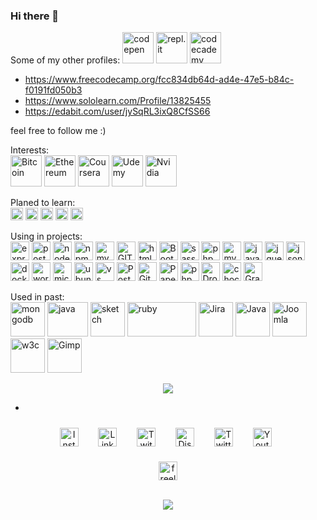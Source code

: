### Hi there 👋

Some of my other profiles:
<img src="https://www.vectorlogo.zone/logos/codepen/codepen-icon.svg" height="50" alt="codepen" />
<img src="https://www.vectorlogo.zone/logos/replit/replit-icon.svg" height="50" alt="repl.it" />
<img src="https://www.vectorlogo.zone/logos/codecademy/codecademy-ar21.svg" height="50" alt="codecademy" />
- https://www.freecodecamp.org/fcc834db64d-ad4e-47e5-b84c-f0191fd050b3
- https://www.sololearn.com/Profile/13825455
- https://edabit.com/user/jySqRL3ixQ8CfSS66


<!-- https://www.vectorlogo.zone/logos/codecademy/codecademy-icon.svg -->
<!-- https://www.vectorlogo.zone/logos/grasshopper/grasshopper-icon.svg -->

feel free to follow me :)

<!-- missing: Adobe, unreal-->



<p align="center">

<!-- 
<img src="https://www.vectorlogo.zone/logos/apple/apple-tile.svg" alt="apple" width="55" height="55"/> -->

</p>

<p>Interests: <br />
    <img src="https://www.vectorlogo.zone/logos/bitcoin/bitcoin-icon.svg" alt="Bitcoin" height="50" />
    <img src="https://www.vectorlogo.zone/logos/ethereum/ethereum-icon.svg" alt="Ethereum" height="50" />
    <img src="https://www.vectorlogo.zone/logos/coursera/coursera-icon.svg" alt="Coursera" height="50" />
    <img src="https://www.vectorlogo.zone/logos/udemy/udemy-icon.svg" alt="Udemy" height="50" />
    <img src="https://www.vectorlogo.zone/logos/nvidia/nvidia-icon.svg" alt="Nvidia" height="50" />
</p>


<p>Planed to learn:<br />
    <img src="https://www.vectorlogo.zone/logos/reactjs/reactjs-icon.svg" alt="react" height="20" />
    <img src="https://www.vectorlogo.zone/logos/vuejs/vuejs-ar21.svg" alt="Vuejs" height="20" />
    <img src="https://www.vectorlogo.zone/logos/angular/angular-icon.svg" alt="Angular" height="20" />
    <img src="https://www.vectorlogo.zone/logos/minecraft/minecraft-icon.svg" alt="Minecraft" height="20" />
    <img src="https://www.vectorlogo.zone/logos/unity3d/unity3d-icon.svg" alt="Unity" height="20" />
    <!-- <img src="https://www.vectorlogo.zone/logos/python/python-icon.svg" alt="python" width="55" height="55"/> -->
    <!-- <img src="https://www.vectorlogo.zone/logos/android/android-icon.svg" alt="android" width="55" height="55"/> -->
    <!-- <img src="https://www.vectorlogo.zone/logos/microsoft_azure/microsoft_azure-icon.svg" alt="azure" width="55" height="55"/>  -->
</p>


<p>Using in projects:<br />
    <img src="https://www.vectorlogo.zone/logos/expressjs/expressjs-icon.svg" alt="express.js" height="30" />
    <img src="https://www.vectorlogo.zone/logos/postgresql/postgresql-icon.svg" alt="postgresql" height="30" />
    <img src="https://www.vectorlogo.zone/logos/nodejs/nodejs-icon.svg" alt="nodejs" height="30" />
    <img src="https://www.vectorlogo.zone/logos/npmjs/npmjs-ar21.svg" alt="npm" height="30" />
    <img src="https://www.vectorlogo.zone/logos/mysql/mysql-ar21.svg" alt="mysql" height="30" />
    <img src="https://www.vectorlogo.zone/logos/git-scm/git-scm-icon.svg" alt="GIT" height="30" />
    <img src="https://www.vectorlogo.zone/logos/w3_html5/w3_html5-icon.svg" alt="html 5" height="30" />
    <img src="https://www.vectorlogo.zone/logos/getbootstrap/getbootstrap-icon.svg" alt="Bootstrap" height="30" />
    <img src="https://www.vectorlogo.zone/logos/sass-lang/sass-lang-icon.svg" alt="sass" height="30" />
    <img src="https://www.vectorlogo.zone/logos/phpmyadmin/phpmyadmin-icon.svg" alt="phpmyadmin" height="30" />
    <img src="https://www.vectorlogo.zone/logos/mysql/mysql-ar21.svg" alt="mysql" height="30" />
    <img src="https://www.vectorlogo.zone/logos/javascript/javascript-icon.svg" alt="javascript" height="30" />
    <img src="https://www.vectorlogo.zone/logos/jquery/jquery-icon" alt="jquery" height="30" />
    <img src="https://www.vectorlogo.zone/logos/json/json-ar21.svg" alt="json" height="30" />
    <img src="https://www.vectorlogo.zone/logos/docker/docker-official.svg" alt="docker" height="30" />
    <img src="https://www.vectorlogo.zone/logos/wordpress/wordpress-icon.svg" alt="wordpress" height="30" />
    <img src="https://www.vectorlogo.zone/logos/microsoft/microsoft-icon.svg" alt="microsoft" height="30" />
    <img src="https://www.vectorlogo.zone/logos/ubuntu/ubuntu-tile.svg" alt="ubuntu" height="30" />
    <img src="https://www.vectorlogo.zone/logos/visualstudio_code/visualstudio_code-icon.svg" alt="vs code"
        height="30" />
    <img src="https://www.vectorlogo.zone/logos/getpostman/getpostman-icon.svg" alt="Postman" height="30" />
    <img src="https://www.vectorlogo.zone/logos/github/github-icon.svg" alt="Github" height="30" />
    <img src="https://www.vectorlogo.zone/logos/papertrailapp/papertrailapp-icon.svg" alt="Papertrail" height="30" />
    <img src="https://www.vectorlogo.zone/logos/php/php-horizontal.svg" alt="php" height="30" />
    <img src="https://www.vectorlogo.zone/logos/dropbox/dropbox-icon.svg" alt="Dropbox" height="30" />
    <img src="https://www.vectorlogo.zone/logos/chocolatey/chocolatey-icon.svg" alt="chocolatey" height="30" />
    <img src="https://www.vectorlogo.zone/logos/gravatar/gravatar-icon.svg" alt="Gravatar" height="30" />
    </ p>



        
<!-- - 🔭 I’m currently working on ...
- 🌱 I’m currently learning ...
- 👯 I’m looking to collaborate on ...
- 🤔 I’m looking for help with ...
- 💬 Ask me about ...
- 📫 How to reach me: ...
- 😄 Pronouns: ...
- ⚡ Fun fact: ... -->


Used in past:<br />
<img src="https://www.vectorlogo.zone/logos/mongodb/mongodb-icon.svg" alt="mongodb" width="55" height="55"/>
<img src="https://www.vectorlogo.zone/logos/java/java-icon.svg" alt="java" width="65" height="55" />
<img src="https://www.vectorlogo.zone/logos/sketchapp/sketchapp-icon.svg" alt="sketch" width="55" height="55" />
<img src="https://www.vectorlogo.zone/logos/ruby-lang/ruby-lang-icon.svg" alt="ruby" width="110" height="55" />
<img src="https://www.vectorlogo.zone/logos/atlassian_jira/atlassian_jira-icon.svg" alt="Jira" width="55"
    height="55" />
<img src="https://www.vectorlogo.zone/logos/java/java-vertical.svg" alt="Java" width="55" height="55" />
<img src="https://www.vectorlogo.zone/logos/joomla/joomla-icon.svg" alt="Joomla" width="55" height="55" />
<img src="https://www.vectorlogo.zone/logos/w3c_xml/w3c_xml-icon.svg" alt="w3c" width="55" height="55" />
<img src="https://www.vectorlogo.zone/logos/gimp/gimp-icon.svg" alt="Gimp" width="55" height="55" />




<!-- source: https://github.com/anuraghazra/github-readme-stats -->
<p align="center"> <img
        src="https://github-readme-stats.vercel.app/api/top-langs/?username=itsAnyTime&langs_count=10&theme=chartreuse-dark&layout=compact" />
</p>


*

<!-- social media -->
<p align="center">
    <a href="https://www.instagram.com/itsanytime/" target="_blank"><img style="padding: 10px"
            src="https://www.vectorlogo.zone/logos/instagram/instagram-icon.svg" target="_blank" alt="Instagram"
            height="30" /></a>&nbsp;&nbsp;
    <a href="https://www.linkedin.com/in/itsanytime/" target="_blank"><img style="padding: 10px"
            src="https://www.vectorlogo.zone/logos/linkedin/linkedin-tile.svg" alt="LinkedIn"
            height="30" /></a>&nbsp;&nbsp;
    <a href="https://www.twitch.tv/itsanytime" target="_blank"><img style="padding: 10px"
            src="https://www.vectorlogo.zone/logos/twitch/twitch-icon.svg" alt="Twitch"
            height="30" /></a>&nbsp;&nbsp;
    <a href="https://discord.gg/DrUcjG6gkN" target="_blank"><img style="padding: 10px"
            src="https://www.vectorlogo.zone/logos/discordapp/discordapp-tile.svg" alt="Discord"
            height="30" /></a>&nbsp;&nbsp;
    <a href="https://twitter.com/spiderany" target="_blank"><img style="padding: 10px"
            src="https://www.vectorlogo.zone/logos/twitter/twitter-official.svg" alt="Twitter"
            height="30" /></a>&nbsp;&nbsp;
    <a href="https://www.youtube.com/channel/UCKLfVwCfdKRnt5ppD2kgQ2g" target="_blank"><img style="padding: 10px"
            src="https://www.vectorlogo.zone/logos/youtube/youtube-icon.svg" alt="Youtube"
            height="30" /></a>&nbsp;&nbsp;
</p>
<p align="center">
    <a href="https://www.itsanytime.de/" target="_blank"><img src="https://www.vectorlogo.zone/logos/freelancer/freelancer-icon.svg"
            alt="freelancer" height="30" /></a>
</p>

<p align="center">
    <br>
    <img src="https://profile-counter.glitch.me/itsAnyTime/count.svg" />
</p>